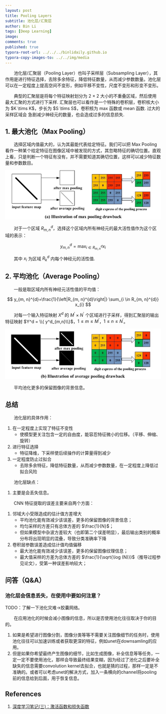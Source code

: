 ```yaml
---
layout: post
title: Pooling Layers
subtitle: 池化层/汇聚层
author: Bin Li
tags: [Deep Learning]
image: 
comments: true
published: true
typora-root-url: ../../../binlidaily.github.io
typora-copy-images-to: ../../img/media
---
```


　　池化层/汇聚层（Pooling Layer）也叫子采样层（Subsampling Layer），其作用是进行特征选择，去除多余特征，降低特征数量，从而减少参数数量。池化层可以在一定程度上提高空间不变形，例如平移不变性，尺度不变形和形变不变形。

　　典型的汇聚层是将每个特征映射划分为 2 × 2 大小的不重叠区域，然后使用最大汇聚的方式进行下采样. 汇聚层也可以看作是一个特殊的卷积层，卷积核大小为 $K \tims K$，步长为 $S \tims S$，卷积核为 max 函数或 mean 函数. 过大的采样区域会 急剧减少神经元的数量，也会造成过多的信息损失.


## 1. 最大池化（Max Pooling）
　　选择区域内值最大的，认为其最能代表给定特征。我们可以把 Max Pooling 看作一种某个给定特征在图像区域中被发现的方式，其忽略特征的确切位置。直观上看，只是判断一个特征有没有，并不需要知道其确切位置，这样可以减少特征数量和参数数目。

![](/img/media/15842571760994.jpg)

　　对于一个区域 $R_{m, n}^{d}$，选择这个区域内所有神经元的最大活性值作为这个区域的表示：

$$
y_{m, n}^{d}=\max _{i \in R_{m, n}^{d}} x_{i}
$$

　　其中 $x_i$ 为区域 $R_k^d$ 内每个神经元的活性值.


## 2. 平均池化（Average Pooling）
　　一般是取区域内所有神经元活性值的平均值：

$$
y_{m, n}^{d}=\frac{1}{\left|R_{m, n}^{d}\right|} \sum_{i \in R_{m, n}^{d}} x_{i}
$$

　　对每一个输入特征映射 $X^d$ 的 $M^\prime \times N^\prime$ 个区域进行子采样，得到汇聚层的输出特征映射 $Y^d = \\{ y^d_{m,n}\\}$，$1\le m \le M^\prime$，$1\le n \le N^\prime$。

![](/img/media/15842571760993.jpg)

　　平均池化更多的保留图像的背景信息。

## 总结
　　池化层的具体作用：
1. 在一定程度上实现了特征不变性
    * 使模型更关注包含一定的自由度，能容忍特征微小的位移。（平移、伸缩、旋转）
2. 进行特征选择
    * 特征降维，下采样使后续操作的计算量得到减少
3. 一定程度防止过拟合
    * 去除多余特征，降低特征数量，从而减少参数数量，在一定程度上降低过拟合风险

　　池化层缺点：
1. 主要是会丢失信息。


　　CNN 特征提取的误差主要来自两个方面：

1. 邻域大小受限造成的估计值方差增大
    * 平均池化能有效减少该误差，更多的保留图像的背景信息；
    * 均匀采样的方差只有总体方差的 $\frac{1}{N}$；
    * 但如果模型中杂波方差较大（也即第二个误差明显），最后输出类别的概率分布将出现明显的混叠，导致分类准确率下降
2. 卷积层参数误差造成估计值均值偏移
    * 最大池化能有效减少该误差，更多的保留图像纹理信息；
    * 最大值采样的方差为总体方差的 $\frac{1}{\sqrt{\log (N)}}$（推导过程参见论文），受第一种误差影响较大；


## 问答（Q&A）
### 池化层会信息丢失，在使用中要如何注意？

TODO：了解一下池化灾难->胶囊网络。

　　在应用池化的时候会减小图像的信息，所以是否使用池化往往取决于你的目的。
1. 如果是希望进行图像分割，图像分类等等不需要关注图像细节的任务时，使用池化往往可以加速训练或者获取更深的特征，例如unet在downsamling的应用。
2. 但是如果你希望最终产生图像的细节，比如生成图像，补全信息等等任务，一定一定不要使用池化，那样会导致最终结果变糊，因为经过了池化之后要补全缺失的信息需要convolution kernel去拟合，也就是猜的过程，那样一定是不准确的。或者可以考虑unet的解决方式，加入一条横向的channel将pooling前的信息给到后面，用于恢复信息。


## References
1. [深度学习笔记(三)：激活函数和损失函数](https://blog.csdn.net/u014595019/article/details/52562159)